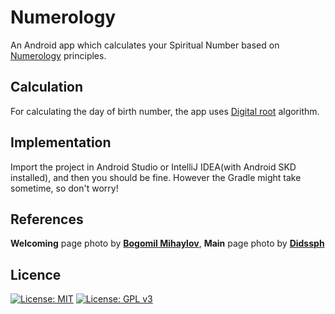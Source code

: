 #  Numerology

An Android app which calculates your Spiritual Number based on [Numerology](https://en.wikipedia.org/wiki/Numerology) principles.


## Calculation

For calculating the day of birth number, the app uses [Digital root](https://en.wikipedia.org/wiki/Digital_root) algorithm.

##  Implementation

Import the project in Android Studio or IntelliJ IDEA(with Android SKD installed), and then you should be fine.
However the Gradle might take sometime, so don't worry!

## References

**Welcoming** page photo by [**Bogomil Mihaylov**](https://unsplash.com/@bogomi),
**Main** page photo by [**Didssph**](https://unsplash.com/@didsss)

## Licence
[![License: MIT](https://img.shields.io/badge/License-MIT-yellow.svg)](https://opensource.org/licenses/MIT)
[![License: GPL v3](https://img.shields.io/badge/License-GPLv3-blue.svg)](https://www.gnu.org/licenses/gpl-3.0)
